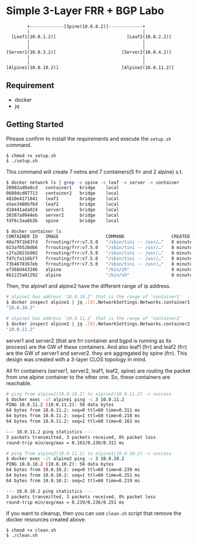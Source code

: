 # Simple 3-Layer FRR + BGP Labo

```
        +-------------[Spine(10.0.0.2)]-------------+
        |                                           |
  [Leaf1(10.0.1.2)]                           [Leaf2(10.0.2.2)]
        |                                           |
        |                                           |
[Server1(10.0.3.2)]                         [Server2(10.0.4.2)]
        |                                           |
        |                                           |
[Alpine1(10.0.10.2)]                        [Alpine2(10.0.11.2)]
```

## Requirement

- docker
- jq

## Getting Started

Plrease confirm to install the requirements and execute the `setup.sh` command.

```
$ chmod +x setup.sh
$ ./setup.sh
```

This command will create 7 netns and 7 containers(5 frr and 2 alpine) s.t.

```bash
$ docker network ls | grep -e spine -e leaf -e server -e container
26982ad0a0cd   container1   bridge    local
0680dcd07713   container2   bridge    local
4810e4171841   leaf1        bridge    local
a5ee3480bf6d   leaf2        bridge    local
d18441ada024   server1      bridge    local
30387a9944eb   server2      bridge    local
fdf6c3aa6b3b   spine        bridge    local

$ docker container ls
CONTAINER ID   IMAGE                  COMMAND                  CREATED         STATUS         PORTS     NAMES
40a7971b83fd   frrouting/frr:v7.5.0   "/sbin/tini -- /usr/…"   8 minutes ago   Up 8 minutes             server2
023af0520db6   frrouting/frr:v7.5.0   "/sbin/tini -- /usr/…"   8 minutes ago   Up 8 minutes             server1
c2fa2021b902   frrouting/frr:v7.5.0   "/sbin/tini -- /usr/…"   8 minutes ago   Up 8 minutes             leaf2
fd7cfa116bf7   frrouting/frr:v7.5.0   "/sbin/tini -- /usr/…"   8 minutes ago   Up 8 minutes             leaf1
73b4678367eb   frrouting/frr:v7.5.0   "/sbin/tini -- /usr/…"   8 minutes ago   Up 8 minutes             spine
e7368d443246   alpine                 "/bin/sh"                8 minutes ago   Up 8 minutes             alpine2
8b1225a01292   alpine                 "/bin/sh"                8 minutes ago   Up 8 minutes             alpine1
```

Then, the alpine1 and alpine2 have the different range of ip address.

```bash
# alpine1 has address '10.0.10.2' that is the range of 'container1'
$ docker inspect alpine1 | jq .[0].NetworkSettings.Networks.container1.IPAddress
"10.0.10.2"

# alpine2 has address '10.0.11.2' that is the range of 'container2'
$ docker inspect alpine2 | jq .[0].NetworkSettings.Networks.container2.IPAddress
"10.0.11.2"
```

server1 and server2 (that are frr container and bgpd is running as its process) are the GW of these containers.
And also leaf1 (frr) and leaf2 (frr) are the GW of server1 and server2.
they are aggregated by spine (frr).
This design was created with a 3-layer CLOS topology in mind.

All frr containers (server1, server2, leaf1, leaf2, spine) are routing the packet from one alpine container to the other one.
So, these containers are reachable.

```bash
# ping from alpine1(10.0.10.2) to alpine2(10.0.11.2) -> success
$ docker exec -it alpine1 ping -c 3 10.0.11.2
PING 10.0.11.2 (10.0.11.2): 56 data bytes
64 bytes from 10.0.11.2: seq=0 ttl=60 time=0.311 ms
64 bytes from 10.0.11.2: seq=1 ttl=60 time=0.218 ms
64 bytes from 10.0.11.2: seq=2 ttl=60 time=0.163 ms

--- 10.0.11.2 ping statistics ---
3 packets transmitted, 3 packets received, 0% packet loss
round-trip min/avg/max = 0.163/0.230/0.311 ms

# ping from alpine2(10.0.11.2) to alpine1(10.0.10.2) -> success
$ docker exec -it alpine2 ping -c 3 10.0.10.2
PING 10.0.10.2 (10.0.10.2): 56 data bytes
64 bytes from 10.0.10.2: seq=0 ttl=60 time=0.239 ms
64 bytes from 10.0.10.2: seq=1 ttl=60 time=0.251 ms
64 bytes from 10.0.10.2: seq=2 ttl=60 time=0.219 ms

--- 10.0.10.2 ping statistics ---
3 packets transmitted, 3 packets received, 0% packet loss
round-trip min/avg/max = 0.219/0.236/0.251 ms
```

If you want to cleanup, then you can use `clean.sh` script that remove the docker resources created above.

```
$ chmod +x clean.sh
$ ./clean.sh
```
